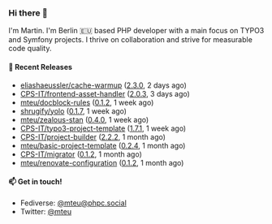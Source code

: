 ### Hi there 👋

I'm Martin. I'm Berlin 🇪🇺 based PHP developer with a main focus on TYPO3 and Symfony projects. I thrive on
collaboration and strive for measurable code quality.

#### 🚀 Recent Releases

- [eliashaeussler/cache-warmup](https://github.com/eliashaeussler/cache-warmup) ([2.3.0](https://github.com/eliashaeussler/cache-warmup/releases/tag/2.3.0), 2 days ago)
- [CPS-IT/frontend-asset-handler](https://github.com/CPS-IT/frontend-asset-handler) ([2.0.3](https://github.com/CPS-IT/frontend-asset-handler/releases/tag/2.0.3), 3 days ago)
- [mteu/docblock-rules](https://github.com/mteu/docblock-rules) ([0.1.2](https://github.com/mteu/docblock-rules/releases/tag/0.1.2), 1 week ago)
- [shrugify/yolo](https://github.com/shrugify/yolo) ([0.1.7](https://github.com/shrugify/yolo/releases/tag/0.1.7), 1 week ago)
- [mteu/zealous-stan](https://github.com/mteu/zealous-stan) ([0.4.0](https://github.com/mteu/zealous-stan/releases/tag/0.4.0), 1 week ago)
- [CPS-IT/typo3-project-template](https://github.com/CPS-IT/typo3-project-template) ([1.7.1](https://github.com/CPS-IT/typo3-project-template/releases/tag/1.7.1), 1 week ago)
- [CPS-IT/project-builder](https://github.com/CPS-IT/project-builder) ([2.2.2](https://github.com/CPS-IT/project-builder/releases/tag/2.2.2), 1 month ago)
- [mteu/basic-project-template](https://github.com/mteu/basic-project-template) ([0.2.4](https://github.com/mteu/basic-project-template/releases/tag/0.2.4), 1 month ago)
- [CPS-IT/migrator](https://github.com/CPS-IT/migrator) ([0.1.2](https://github.com/CPS-IT/migrator/releases/tag/0.1.2), 1 month ago)
- [mteu/renovate-configuration](https://github.com/mteu/renovate-configuration) ([0.1.2](https://github.com/mteu/renovate-configuration/releases/tag/0.1.2), 1 month ago)

#### 📫 Get in touch!

- Fediverse: [@mteu@phpc.social](https://phpc.social/@mteu)
- Twitter: [@mteu](https://twitter.com/mteu)

